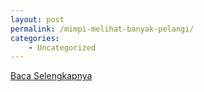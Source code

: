 ```yaml
---
layout: post
permalink: /mimpi-melihat-banyak-pelangi/
categories:
    - Uncategorized
---
```


[Baca Selengkapnya](/05)